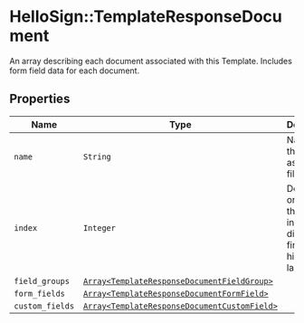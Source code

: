 # HelloSign::TemplateResponseDocument

An array describing each document associated with this Template. Includes form field data for each document.

## Properties

| Name | Type | Description | Notes |
| ---- | ---- | ----------- | ----- |
| `name` | ```String``` |  Name of the associated file.  |  |
| `index` | ```Integer``` |  Document ordering, the lowest index is displayed first and the highest last.  |  |
| `field_groups` | [```Array<TemplateResponseDocumentFieldGroup>```](TemplateResponseDocumentFieldGroup.md) |    |  |
| `form_fields` | [```Array<TemplateResponseDocumentFormField>```](TemplateResponseDocumentFormField.md) |    |  |
| `custom_fields` | [```Array<TemplateResponseDocumentCustomField>```](TemplateResponseDocumentCustomField.md) |    |  |

